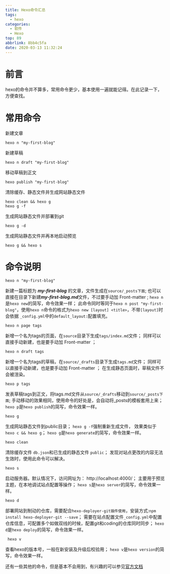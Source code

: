 ```yaml
---
title: Hexo命令汇总
tags:
  - hexo
categories:
  - 软件
  - Hexo
top: 89
abbrlink: 8bb4c5fa
date: 2020-03-13 11:32:24
---
```




# 前言
hexo的命令并不算多，常用命令更少，基本使用一遍就能记得。在此记录一下，方便查找。

# 常用命令
新建文章

```
hexo n "my-first-blog" 
```

新建草稿

```
hexo n draft "my-first-blog" 
```

移动草稿到正文

```
hexo publish "my-first-blog" 
```

清除缓存、静态文件并生成网站静态文件

```
hexo clean && hexo g 
hexo g -f
```

生成网站静态文件并部署到git

```
hexo g -d  
```

生成网站静态文件并再本地启动预览

```
hexo g && hexo s
```

<!--more-->

# 命令说明
```
hexo n "my-first-blog"
```

新建一篇标题为 ***my-first-blog*** 的文章，文件生成在`source/_posts下面`;
也可以直接在目录下新建***my-first-blog.md***文件，不过要手动加 Front-matter ;
`hexo n`是`hexo new`的简写，命令效果一样；
此命令同时等同于`hexo n post "my-first-blog"`，使用`hexo n`命令的格式为`hexo new [layout] <title>`，不带`[layout]`时会依据 `_config.yml`中的`default_layout:`配置填充。

```
hexo n page tags
```

新增一个名为tags的页面，在`source`目录下生成`tags/index.md`文件；
同样可以直接手动新建，也是要手动加 Front-matter ；

```
hexo n draft tags
```

新增一个名为tags的草稿，在`source/_drafts`目录下生成`tags.md`文件；
同样可以直接手动新建，也是要手动加 Front-matter ；
在生成静态页面时，草稿文件不会被渲染。

```
hexo p tags
```

发表草稿tags到正文，将tags.md文件从`source/_drafts`移动到`source/_posts下面`;
手动移动的效果相同，使用命令的好处是，会自动将_posts的模板套用上来；
`hexo p`是`hexo publish`的简写，命令效果一样。


```
hexo g 
```

生成网站静态文件到public目录；
`hexo g -f`强制重新生成文件， 效果类似于`hexo c && hexo g`；
`hexo g`是`hexo generate`的简写，命令效果一样。

```
hexo clean
```

清除缓存文件 `db.json`和已生成的静态文件 `public`；
发现对站点更改的内容无法生效时，使用此命令可以解决。

```
hexo s
```

启动服务器。默认情况下，访问网址为： http://localhost:4000/；
主要用于预览主题，在本地调试站点配置等操作；
`hexo s`是`hexo server`的简写，命令效果一样。

```
hexo d
```

部署网站到制动的仓库，需要配合`hexo-deployer-git插件使用`，安装方式:`npm install hexo-deployer-git --save`；
需要在站点配置文件`_config.yml`中配置仓库信息，可配置多个如做双线的时候，配置git和coding的仓库同时同步；
`hexo d`是`hexo deploy`的简写，命令效果一样。

```
 hexo v
```

查看hexo的版本号，一般在新安装及升级后校验用；
`hexo v`是`hexo version`的简写，命令效果一样。

还有一些其他的命令，但是基本不会用到，有兴趣的可以参见[官方文档](https://hexo.io/zh-cn/docs/commands)	